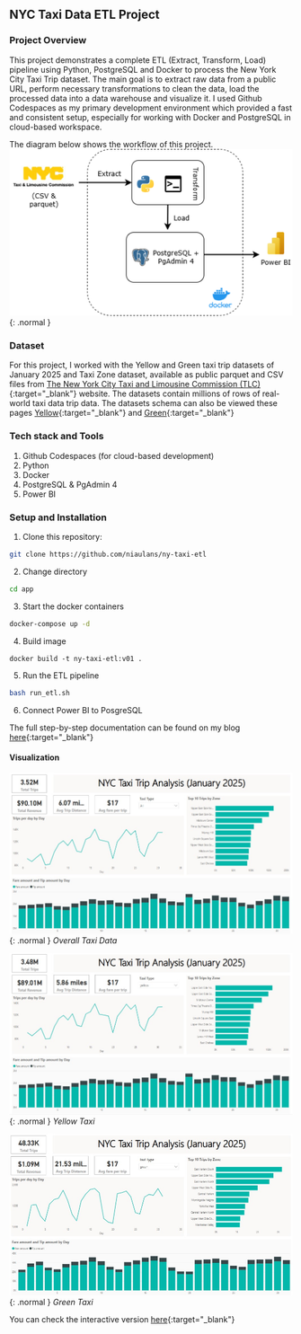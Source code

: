 ## NYC Taxi Data ETL Project

### Project Overview
This project demonstrates a complete ETL (Extract, Transform, Load) pipeline using Python, PostgreSQL and Docker to process the New York City Taxi Trip dataset. The main goal is to extract raw data from a public URL, perform necessary transformations to clean the data, load the processed data into a data warehouse and visualize it. I used Github Codespaces as my primary development environment which provided a fast and consistent setup, especially for working with Docker and PostgreSQL in cloud-based workspace.

The diagram below shows the workflow of this project.  
![Workflow](/assets/nyc_taxi_trip.png){: .normal } 

### Dataset
For this project, I worked with the Yellow and Green taxi trip datasets of January 2025 and Taxi Zone dataset, available as public parquet and CSV files from [The New York City Taxi and Limousine Commission (TLC)](https://www.nyc.gov/site/tlc/about/tlc-trip-record-data.page){:target="_blank"} website. The datasets contain millions of rows of real-world taxi data trip data. The datasets schema can also be viewed these pages [Yellow](https://www.nyc.gov/assets/tlc/downloads/pdf/data_dictionary_trip_records_yellow.pdf){:target="_blank"} and [Green](https://www.nyc.gov/assets/tlc/downloads/pdf/data_dictionary_trip_records_green.pdf){:target="_blank"}

### Tech stack and Tools
1. Github Codespaces (for cloud-based development)
2. Python
3. Docker
4. PostgreSQL & PgAdmin 4
5. Power BI

### Setup and Installation
1. Clone this repository:
```bash
git clone https://github.com/niaulans/ny-taxi-etl
```

2. Change directory
```bash
cd app
```

3. Start the docker containers
```bash
docker-compose up -d
```

4. Build image
```
docker build -t ny-taxi-etl:v01 .
```

5. Run the ETL pipeline
```bash
bash run_etl.sh
```

6. Connect Power BI to PosgreSQL

The full step-by-step documentation can be found on my blog [here](https://niaulans.tech/posts/ETL-Pipeline-Project-NYC-Taxi-Data/){:target="_blank"}

#### Visualization
![Overall data](/assets/all.jpg){:  .normal  }
_Overall Taxi Data_

![Yellow Taxi](/assets/yellow.jpg){:  .normal  }
_Yellow Taxi_

![Green Taxi](/assets/green.jpg){:  .normal  }
_Green Taxi_

You can check the interactive version [here](https://app.powerbi.com/reportEmbed?reportId=f5c26d72-c8ec-4b39-aa5b-52bcb624d25b&autoAuth=true&ctid=1241de96-4dbf-4231-aa90-4d48af86085c){:target="_blank"}